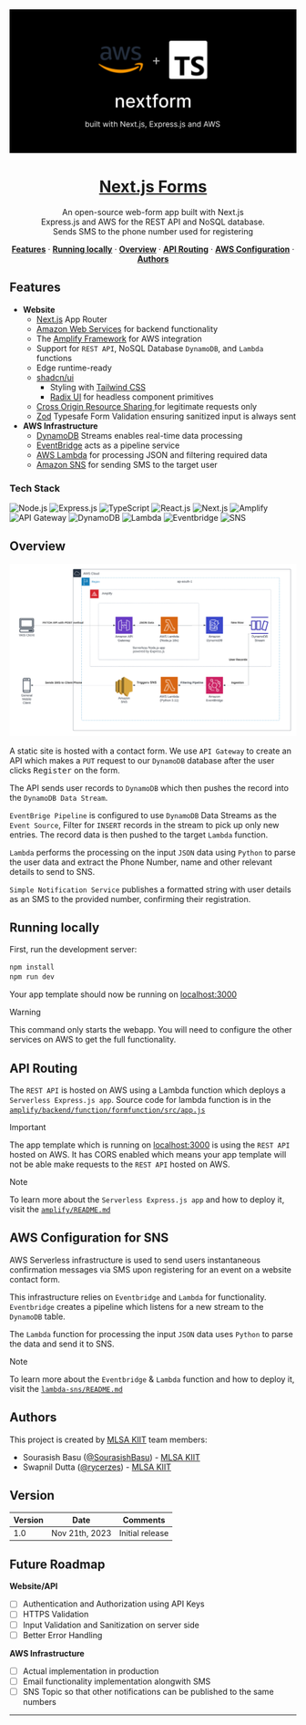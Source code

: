 <a href="https://nextf0rm.vercel.app/">
  <img alt="Next.js 13 and Express.JS" src="./assets/banner.svg">
  <h1 align="center">Next.js Forms</h1>
</a>

<p align="center">
  An open-source web-form app built with Next.js<br>
  Express.js and AWS for the REST API and NoSQL database.<br>Sends SMS to the phone number used for registering
</p>

<p align="center">
  <a href="#features"><strong>Features</strong></a> ·
  <a href="#running-locally"><strong>Running locally</strong></a> ·
  <a href="#overview"><strong>Overview</strong></a> ·
  <a href="#api-routing"><strong>API Routing</strong></a> ·
  <a href="#aws-configuration-for-sns"><strong>AWS Configuration</strong></a> ·
  <a href="#authors"><strong>Authors</strong></a>
</p>


## Features

- **Website**
  - [Next.js](https://nextjs.org) App Router
  - [Amazon Web Services](https://docs.aws.amazon.com/) for backend functionality
  - The [Amplify Framework](https://docs.amplify.aws/) for AWS integration
  - Support for `REST API`, NoSQL Database `DynamoDB`, and `Lambda` functions
  - Edge runtime-ready
  - [shadcn/ui](https://ui.shadcn.com)
    - Styling with [Tailwind CSS](https://tailwindcss.com)
    - [Radix UI](https://radix-ui.com) for headless component primitives
  - [Cross Origin Resource Sharing ](https://aws.amazon.com/what-is/cross-origin-resource-sharing) for legitimate requests only
  - [Zod](https://zod.dev) Typesafe Form Validation ensuring sanitized input is always sent
- **AWS Infrastructure**
  - [DynamoDB](https://aws.amazon.com/dynamodb) Streams enables real-time data processing 
  - [EventBridge](https://aws.amazon.com/eventbridge) acts as a pipeline service 
  - [AWS Lambda](https://aws.amazon.com/lambda) for processing JSON and filtering required data
  - [Amazon SNS](https://aws.amazon.com/sns) for sending SMS to the target user

### Tech Stack
![Node.js](https://img.shields.io/badge/Node.js-43853D?style=for-the-badge&logo=nodedotjs&logoColor=white)
![Express.js](https://img.shields.io/badge/Express.js-white?style=for-the-badge&logo=express&logoColor=black)
![TypeScript](https://img.shields.io/badge/TypeScript-007ACC?style=for-the-badge&logo=typescript&logoColor=white)
![React.js](https://img.shields.io/badge/React.js-20232A?style=for-the-badge&logo=react&logoColor=61DAFB)
![Next.js](https://img.shields.io/badge/Next.js-000000?style=for-the-badge&logo=nextdotjs&logoColor=white)
![Amplify](https://img.shields.io/badge/Amplify-fc3f05?style=for-the-badge&logo=aws-amplify&logoColor=white)
![API Gateway](https://img.shields.io/badge/API%20Gateway-8A2BE2?style=for-the-badge&logo=amazon-api-gateway&logoColor=white)
![DynamoDB](https://img.shields.io/badge/DynamoDB-2d2dba?style=for-the-badge&logo=amazon-dynamodb&logoColor=white)
![Lambda](https://img.shields.io/badge/Lambda-FF9900?style=for-the-badge&logo=aws-lambda&logoColor=white)
![Eventbridge](https://img.shields.io/badge/eventbridge-purple?style=for-the-badge&logo=awsorganizations&logoColor=white)
![SNS](https://img.shields.io/badge/SNS-crimson?style=for-the-badge&logo=amazonsimpleemailservice&logoColor=white)

## Overview
<img alt="AWS Architecture" src="./assets/architecture-overview.png">

A static site is hosted with a contact form. We use `API Gateway` to create an API which makes a `PUT` request to our `DynamoDB` database after the user clicks <kbd>Register</kbd> on the form.

The API sends user records to `DynamoDB` which then pushes the record into the `DynamoDB Data Stream`.

`EventBrige Pipeline` is configured to use `DynamoDB` Data Streams as the `Event Source`, Filter for `INSERT` records in the stream to pick up only new entries. The record data is then pushed to the target `Lambda` function.

`Lambda` performs the processing on the input `JSON` data using `Python` to parse the user data and extract the Phone Number, name and other relevant details to send to SNS.

`Simple Notification Service` publishes a formatted string with user details as an SMS to the provided number, confirming their registration.

## Running locally

First, run the development server:

```bash
npm install
npm run dev
```

Your app template should now be running on [localhost:3000](http://localhost:3000/)

> [!WARNING]
> This command only starts the webapp. You will need to configure the other services on AWS to get the full functionality.

## API Routing

The `REST API` is hosted on AWS using a Lambda function which deploys a `Serverless Express.js app`. Source code for lambda function is in the [`amplify/backend/function/formfunction/src/app.js`](./amplify/backend/function/formfunction/src/app.js)

> [!IMPORTANT]  
> The app template which is running on [localhost:3000](http://localhost:3000/) is using the `REST API` hosted on AWS. It has CORS enabled which means your app template will not be able make requests to the `REST API` hosted on AWS. 

> [!NOTE]
> To learn more about the `Serverless Express.js app` and how to deploy it, visit the [`amplify/README.md`](./amplify/README.md) 

## AWS Configuration for SNS

AWS Serverless infrastructure is used to send users instantaneous confirmation messages via SMS upon registering for an event on a website contact form.

This infrastructure relies on `Eventbridge` and `Lambda` for functionality. `Eventbridge` creates a pipeline which listens for a new stream to the `DynamoDB` table.

The `Lambda` function for processing the input `JSON` data uses `Python` to parse the data and send it to SNS.

> [!NOTE]
> To learn more about the `Eventbridge` & `Lambda` function and how to deploy it, visit the [`lambda-sns/README.md`](./lambda-sns/README.md) 

## Authors

This project is created by [MLSA KIIT](https://mlsakiit.com) team members:

- Sourasish Basu ([@SourasishBasu](https://github.com/SourasishBasu)) - [MLSA KIIT](https://mlsakiit.com)
- Swapnil Dutta ([@rycerzes](https://github.com/rycerzes)) - [MLSA KIIT](https://mlsakiit.com)
## Version
| Version | Date          		| Comments        |
| ------- | ------------------- | --------------- |
| 1.0     | Nov 21th, 2023   | Initial release |

## Future Roadmap
**Website/API**
- [ ] Authentication and Authorization using API Keys
- [ ] HTTPS Validation
- [ ] Input Validation and Sanitization on server side
- [ ] Better Error Handling
  
**AWS Infrastructure**
- [ ] Actual implementation in production
- [ ] Email functionality implementation alongwith SMS
- [ ] SNS Topic so that other notifications can be published to the same numbers
----